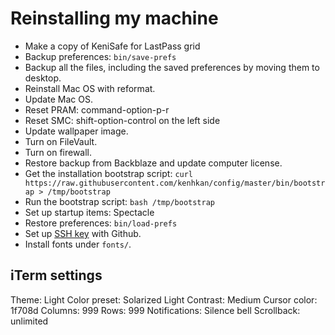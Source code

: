 # Reinstalling my machine

- Make a copy of KeniSafe for LastPass grid
- Backup preferences: `bin/save-prefs`
- Backup all the files, including the saved preferences by moving them to
  desktop.
- Reinstall Mac OS with reformat.
- Update Mac OS.
- Reset PRAM: command-option-p-r
- Reset SMC: shift-option-control on the left side
- Update wallpaper image.
- Turn on FileVault.
- Turn on firewall.
- Restore backup from Backblaze and update computer license.
- Get the installation bootstrap script:
  `curl https://raw.githubusercontent.com/kenhkan/config/master/bin/bootstrap > /tmp/bootstrap`
- Run the bootstrap script: `bash /tmp/bootstrap`
- Set up startup items: Spectacle
- Restore preferences: `bin/load-prefs`
- Set up [SSH key](https://github.com/settings/keys) with Github.
- Install fonts under `fonts/`.

## iTerm settings

Theme: Light
Color preset: Solarized Light
Contrast: Medium
Cursor color: 1f708d
Columns: 999
Rows: 999
Notifications: Silence bell
Scrollback: unlimited
